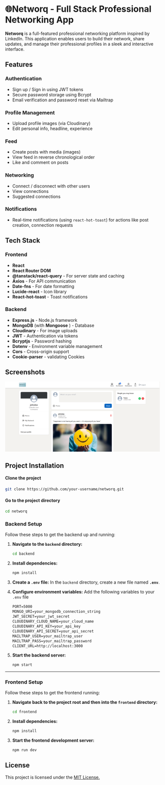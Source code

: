 # 🌐Networq - Full Stack Professional Networking App

**Networq** is a full-featured professional networking platform inspired by LinkedIn. This application enables users to build their network, share updates, and manage their professional profiles in a sleek and interactive interface.
##  Features

### Authentication
- Sign up / Sign in using JWT tokens
- Secure password storage using Bcrypt
- Email verification and password reset via Mailtrap

### Profile Management
- Upload profile images (via Cloudinary)
- Edit personal info, headline, experience

### Feed
- Create posts with media (images)
- View feed in reverse chronological order
- Like and comment on posts

### Networking
- Connect / disconnect with other users
- View connections
- Suggested connections

### Notifications
- Real-time notifications (using `react-hot-toast`) for actions like post creation, connection requests

## Tech Stack

### Frontend
- **React** 
- **React Router DOM** 
- **@tanstack/react-query**  - For server state and caching
- **Axios** - For API communication
- **Date-fns**  - For date formatting
- **Lucide-react** - Icon library
- **React-hot-toast** - Toast notifications

### Backend
- **Express.js** - Node.js framework
- **MongoDB** (with **Mongoose** ) - Database
- **Cloudinary**  - For image uploads
- **JWT**  - Authentication via tokens
- **Bcryptjs**  - Password hashing
- **Dotenv**  - Environment variable management
- **Cors**  - Cross-origin support
- **Cookie-parser** - validating Cookies


## Screenshots
<img src="frontend/public/networq .png" alt="Home Dashboard" width="700"/>


## Project Installation

#### Clone the project

```bash
git clone https://github.com/your-username/networq.git

```

#### Go to the project directory

```bash
cd networq
```

### Backend Setup

Follow these steps to get the backend up and running:

1.  **Navigate to the `backend` directory:**
    ```bash
    cd backend
    ```

2.  **Install dependencies:**
    ```bash
    npm install
    ```

3.  **Create a `.env` file:**
    In the `backend` directory, create a new file named **`.env`**.

4.  **Configure environment variables:**
    Add the following variables to your `.env` file

    ```env
    PORT=5000
    MONGO_URI=your_mongodb_connection_string
    JWT_SECRET=your_jwt_secret
    CLOUDINARY_CLOUD_NAME=your_cloud_name
    CLOUDINARY_API_KEY=your_api_key
    CLOUDINARY_API_SECRET=your_api_secret
    MAILTRAP_USER=your_mailtrap_user
    MAILTRAP_PASS=your_mailtrap_password
    CLIENT_URL=http://localhost:3000
    ```


5.  **Start the backend server:**
    ```bash
    npm start
    ```

---

### Frontend Setup

Follow these steps to get the frontend running:

1.  **Navigate back to the project root and then into the `frontend` directory:**
    ```bash
    cd frontend
    ```

2.  **Install dependencies:**
    ```bash
    npm install
    ```

3.  **Start the frontend development server:**
    ```bash
    npm run dev
    ```

## License

This project is licensed under the [ MIT License.](https://choosealicense.com/licenses/mit/)


